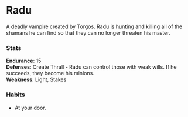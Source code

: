 # Radu
A deadly vampire created by Torgos. Radu is hunting and killing all of the shamans he can find so that they can no longer threaten his master.

### Stats
**Endurance**: 15  
**Defenses**: Create Thrall - Radu can control those with weak wills. If he succeeds, they become his minions.  
**Weakness**: Light, Stakes  

### Habits
- At your door.

